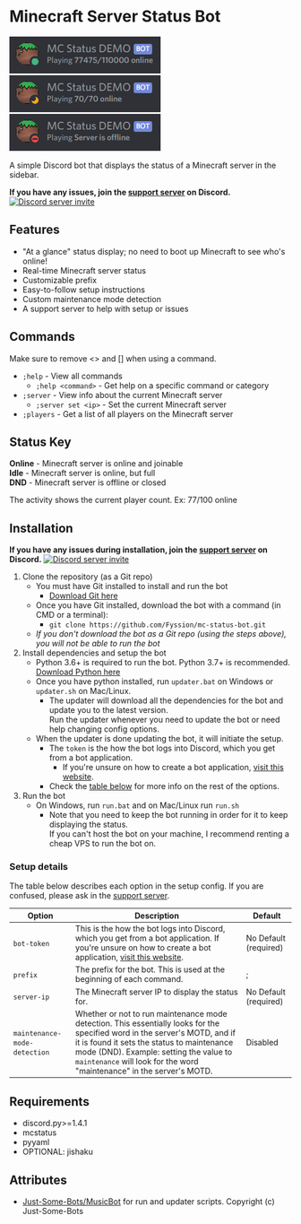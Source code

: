 # Minecraft Server Status Bot

![Online Status Example for mc.hypixel.net](images/online.png)
![Full Status Example](images/full.png)
![Offline Status Example](images/offline.png)

A simple Discord bot that displays the status of a Minecraft server in the sidebar.

**If you have any issues, join the [support server](https://www.discord.gg/wfCGTrp) on Discord.**
[![Discord server invite](https://discord.com/api/guilds/682053500775170120/embed.png)](https://discord.gg/wfCGTrp)

## Features

- "At a glance" status display; no need to boot up Minecraft to see who's online!
- Real-time Minecraft server status
- Customizable prefix
- Easy-to-follow setup instructions
- Custom maintenance mode detection
- A support server to help with setup or issues

## Commands

Make sure to remove <> and [] when using a command.

- `;help` - View all commands
  - `;help <command>` - Get help on a specific command or category
- `;server` - View info about the current Minecraft server
  - `;server set <ip>` - Set the current Minecraft server
- `;players` - Get a list of all players on the Minecraft server

## Status Key

**Online** - Minecraft server is online and joinable<br>
**Idle** - Minecraft server is online, but full<br>
**DND** - Minecraft server is offline or closed

The activity shows the current player count. Ex: 77/100 online

## Installation

**If you have any issues during installation, join the [support server](https://www.discord.gg/wfCGTrp) on Discord.**
[![Discord server invite](https://discord.com/api/guilds/682053500775170120/embed.png)](https://discord.gg/wfCGTrp)

1. Clone the repository (as a Git repo)
   - You must have Git installed to install and run the bot
     - [Download Git here](https://git-scm.com/downloads)
   - Once you have Git installed, download the bot with a command (in CMD or a terminal):
     - `git clone https://github.com/Fyssion/mc-status-bot.git`
   - *If you don't download the bot as a Git repo (using the steps above), you will not be able to run the bot*
2. Install dependencies and setup the bot
   - Python 3.6+ is required to run the bot. Python 3.7+ is recommended. [Download Python here](https://www.python.org/downloads/)
   - Once you have python installed, run `updater.bat` on Windows or `updater.sh` on Mac/Linux.
     - The updater will download all the dependencies for the bot and update you to the latest version.<br>
       Run the updater whenever you need to update the bot or need help changing config options.
    - When the updater is done updating the bot, it will initiate the setup.
      - The `token` is the how the bot logs into Discord, which you get from a bot application.
        - If you're unsure on how to create a bot application, [visit this website](https://discordpy.readthedocs.io/en/latest/discord.html).
      - Check the [table below](#setup-details) for more info on the rest of the options.
4. Run the bot
   - On Windows, run `run.bat` and on Mac/Linux run `run.sh`
     - Note that you need to keep the bot running in order for it to keep displaying the status.<br>
       If you can't host the bot on your machine, I recommend renting a cheap VPS to run the bot on.

### Setup details

The table below describes each option in the setup config.
If you are confused, please ask in the [support server](https://www.discord.gg/wfCGTrp).

| Option                       | Description                                                                                                                                                                                                                                                                                   | Default               |
|------------------------------|-----------------------------------------------------------------------------------------------------------------------------------------------------------------------------------------------------------------------------------------------------------------------------------------------|-----------------------|
| `bot-token`                  | This is the how the bot logs into Discord, which you get from a bot application. If you're unsure on how to create a bot application, [visit this website](https://discordpy.readthedocs.io/en/latest/discord.html).                                                                          | No Default (required) |
| `prefix`                     | The prefix for the bot. This is used at the beginning of each command.                                                                                                                                                                                                                        | ;                     |
| `server-ip`                  | The Minecraft server IP to display the status for.                                                                                                                                                                                                                                            | No Default (required) |
| `maintenance-mode-detection` | Whether or not to run maintenance mode detection. This essentially looks for the specified word in the server's MOTD, and if it is found it sets the status to maintenance mode (DND). Example: setting the value to `maintenance` will look for the word "maintenance" in the server's MOTD. | Disabled              |

## Requirements

- discord.py>=1.4.1
- mcstatus
- pyyaml
- OPTIONAL: jishaku

## Attributes

- [Just-Some-Bots/MusicBot](https://github.com/Just-Some-Bots/MusicBot) for run and updater scripts. Copyright (c) Just-Some-Bots
